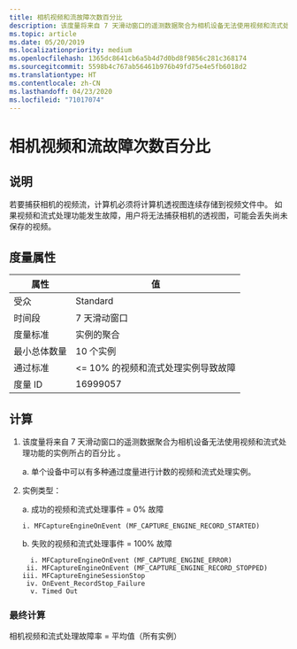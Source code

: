 ```yaml
---
title: 相机视频和流故障次数百分比
description: 该度量将来自 7 天滑动窗口的遥测数据聚合为相机设备无法使用视频和流式处理功能的实例所占的百分比
ms.topic: article
ms.date: 05/20/2019
ms.localizationpriority: medium
ms.openlocfilehash: 1365dc8641cb6a5b4d7d0bd8f9856c281c368174
ms.sourcegitcommit: 5598b4c767ab56461b976b49fd75e4e5fb6018d2
ms.translationtype: HT
ms.contentlocale: zh-CN
ms.lasthandoff: 04/23/2020
ms.locfileid: "71017074"
---
```

# <a name="percent-of-camera-video-and-stream-failures"></a>相机视频和流故障次数百分比

## <a name="description"></a>说明

若要捕获相机的视频流，计算机必须将计算机透视图连续存储到视频文件中。 如果视频和流式处理功能发生故障，用户将无法捕获相机的透视图，可能会丢失尚未保存的视频。

## <a name="measure-attributes"></a>度量属性

|属性|值|
|----|----|
|受众 |Standard|
|时间段 |7 天滑动窗口|
|度量标准 |实例的聚合|
|最小总体数量 |10 个实例|
|通过标准 |<= 10% 的视频和流式处理实例导致故障|
|度量 ID |16999057|

## <a name="calculation"></a>计算

1. 该度量将来自 7 天滑动窗口的遥测数据聚合为相机设备无法使用视频和流式处理功能的实例所占的百分比  。

   a. 单个设备中可以有多种通过度量进行计数的视频和流式处理实例。

2. 实例类型：

   a. 成功的视频和流式处理事件 = 0% 故障   

       i. MFCaptureEngineOnEvent (MF_CAPTURE_ENGINE_RECORD_STARTED)

   b. 失败的视频和流式处理事件 = 100% 故障 

         i. MFCaptureEngineOnEvent (MF_CAPTURE_ENGINE_ERROR)
        ii. MFCaptureEngineOnEvent (MF_CAPTURE_ENGINE_RECORD_STOPPED)
       iii. MFCaptureEngineSessionStop
        iv. OnEvent_RecordStop_Failure
         v. Timed Out

### <a name="final-calculation"></a>最终计算

相机视频和流式处理故障率 = 平均值（所有实例） 